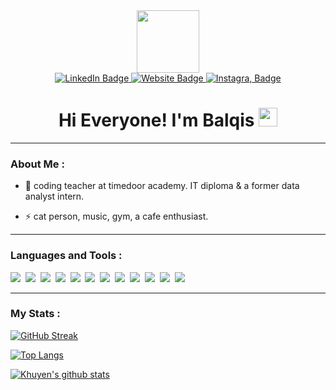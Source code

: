 <div id="header" align="center">
  <img src="https://media.giphy.com/media/XDYIuWmMqeEKmqEfEp/giphy.gif" width="100"/>
  
  <div id="badges">
  <a href="">
    <img src="https://img.shields.io/badge/LinkedIn-blue?style=for-the-badge&logo=linkedin&logoColor=white" alt="LinkedIn Badge"/>
  </a>
  <a href="https://balqiskinanti.github.io/Portfolio/">
    <img src="https://img.shields.io/badge/Website-purple?style=for-the-badge&logo=About.me&logoColor=white" alt="Website Badge"/>
  </a>
  <a href="">
    <img src="https://img.shields.io/badge/Spotify-darkgreen?style=for-the-badge&logo=spotify&logoColor=white" alt="Instagra, Badge"/>
  </a>
</div>
  
  <h1>
  Hi Everyone! I'm Balqis
  <img src="https://media.giphy.com/media/hvRJCLFzcasrR4ia7z/giphy.gif" width="30px"/>
</h1>
</div>

---

### About Me :
- :telescope: coding teacher at timedoor academy. IT diploma & a former data analyst intern.

- :zap: cat person, music, gym, a cafe enthusiast.

---

### Languages and Tools :
<div>
  <img src="https://img.shields.io/badge/C%23-239120?style=for-the-badge&logo=c-sharp&logoColor=white" />&nbsp;
  <img src="https://img.shields.io/badge/Python-3776AB?style=for-the-badge&logo=python&logoColor=white" />&nbsp;
  <img src="https://img.shields.io/badge/HTML-239120?style=for-the-badge&logo=html5&logoColor=white" />&nbsp;
  <img src="https://img.shields.io/badge/CSS-239120?&style=for-the-badge&logo=css3&logoColor=white" />&nbsp;
  <img src="https://img.shields.io/badge/JavaScript-F7DF1E?style=for-the-badge&logo=javascript&logoColor=black" />&nbsp;
  <img src="https://img.shields.io/badge/.NET-5C2D91?style=for-the-badge&logo=.net&logoColor=white" />&nbsp;
  <img src="https://img.shields.io/badge/TypeScript-007ACC?style=for-the-badge&logo=typescript&logoColor=white" />&nbsp;
  <img src="https://img.shields.io/badge/Java-ED8B00?style=for-the-badge&logo=java&logoColor=white" />&nbsp;
  <img src="https://img.shields.io/badge/PHP-777BB4?style=for-the-badge&logo=php&logoColor=white" />&nbsp;
  <img src="https://img.shields.io/badge/Swift-FA7343?style=for-the-badge&logo=swift&logoColor=white" />&nbsp;
  <img src="https://img.shields.io/badge/React-20232A?style=for-the-badge&logo=react&logoColor=61DAFB" />&nbsp;
  <img src="https://img.shields.io/badge/GIT-E44C30?style=for-the-badge&logo=git&logoColor=white" />
</div>

---

### My Stats :

[![GitHub Streak](http://github-readme-streak-stats.herokuapp.com?user=Balqiskinanti&theme=dark&background=000000)](https://git.io/streak-stats)


[![Top Langs](https://github-readme-stats.vercel.app/api/top-langs/?username=Balqiskinanti&layout=compact&theme=vision-friendly-dark)](https://github.com/anuraghazra/github-readme-stats)

[![Khuyen's github stats](https://github-readme-stats.vercel.app/api?username=Balqiskinanti&count_private=true&show_icons=true&theme=radical&hide_rank=false)](https://github.com/anuraghazra/github-readme-stats)
